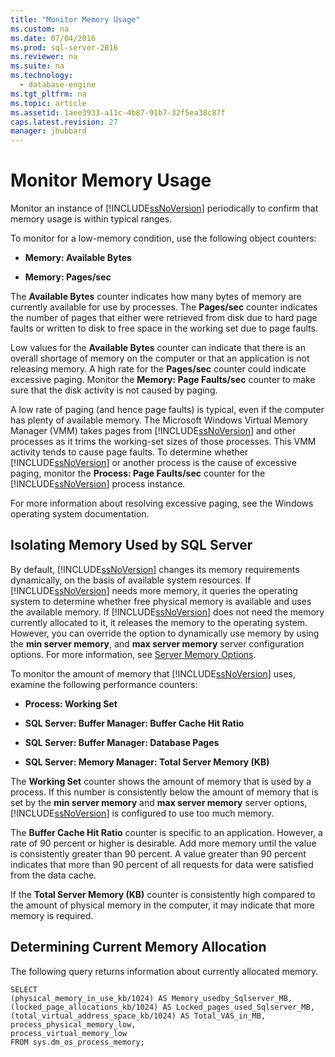 ```yaml
---
title: "Monitor Memory Usage"
ms.custom: na
ms.date: 07/04/2016
ms.prod: sql-server-2016
ms.reviewer: na
ms.suite: na
ms.technology: 
  - database-engine
ms.tgt_pltfrm: na
ms.topic: article
ms.assetid: 1aee3933-a11c-4b87-91b7-32f5ea38c87f
caps.latest.revision: 27
manager: jhubbard
---
```

# Monitor Memory Usage
Monitor an instance of [!INCLUDE[ssNoVersion](../../Topics/TopicNameContainA/includes/ssNoVersion_md.md)] periodically to confirm that memory usage is within typical ranges.  
  
 To monitor for a low-memory condition, use the following object counters:  
  
-   **Memory: Available Bytes**  
  
-   **Memory: Pages/sec**  
  
 The **Available Bytes** counter indicates how many bytes of memory are currently available for use by processes. The **Pages/sec** counter indicates the number of pages that either were retrieved from disk due to hard page faults or written to disk to free space in the working set due to page faults.  
  
 Low values for the **Available Bytes** counter can indicate that there is an overall shortage of memory on the computer or that an application is not releasing memory. A high rate for the **Pages/sec** counter could indicate excessive paging. Monitor the **Memory: Page Faults/sec** counter to make sure that the disk activity is not caused by paging.  
  
 A low rate of paging (and hence page faults) is typical, even if the computer has plenty of available memory. The Microsoft Windows Virtual Memory Manager (VMM) takes pages from [!INCLUDE[ssNoVersion](../../Topics/TopicNameContainA/includes/ssNoVersion_md.md)] and other processes as it trims the working-set sizes of those processes. This VMM activity tends to cause page faults. To determine whether [!INCLUDE[ssNoVersion](../../Topics/TopicNameContainA/includes/ssNoVersion_md.md)] or another process is the cause of excessive paging, monitor the **Process: Page Faults/sec** counter for the [!INCLUDE[ssNoVersion](../../Topics/TopicNameContainA/includes/ssNoVersion_md.md)] process instance.  
  
 For more information about resolving excessive paging, see the Windows operating system documentation.  
  
## Isolating Memory Used by SQL Server  
 By default, [!INCLUDE[ssNoVersion](../../Topics/TopicNameContainA/includes/ssNoVersion_md.md)] changes its memory requirements dynamically, on the basis of available system resources. If [!INCLUDE[ssNoVersion](../../Topics/TopicNameContainA/includes/ssNoVersion_md.md)] needs more memory, it queries the operating system to determine whether free physical memory is available and uses the available memory. If [!INCLUDE[ssNoVersion](../../Topics/TopicNameContainA/includes/ssNoVersion_md.md)] does not need the memory currently allocated to it, it releases the memory to the operating system. However, you can override the option to dynamically use memory by using the **min server memory**, and **max server memory** server configuration options. For more information, see [Server Memory Options](../../Topics/TopicNameNotContainA/Server-Memory-Server-Configuration-Options.md).  
  
 To monitor the amount of memory that [!INCLUDE[ssNoVersion](../../Topics/TopicNameContainA/includes/ssNoVersion_md.md)] uses, examine the following performance counters:  
  
-   **Process: Working Set**  
  
-   **SQL Server: Buffer Manager: Buffer Cache Hit Ratio**  
  
-   **SQL Server: Buffer Manager: Database Pages**  
  
-   **SQL Server: Memory Manager: Total Server Memory (KB)**  
  
 The **Working Set** counter shows the amount of memory that is used by a process. If this number is consistently below the amount of memory that is set by the **min server memory** and **max server memory** server options, [!INCLUDE[ssNoVersion](../../Topics/TopicNameContainA/includes/ssNoVersion_md.md)] is configured to use too much memory.  
  
 The **Buffer Cache Hit Ratio** counter is specific to an application. However, a rate of 90 percent or higher is desirable. Add more memory until the value is consistently greater than 90 percent. A value greater than 90 percent indicates that more than 90 percent of all requests for data were satisfied from the data cache.  
  
 If the **Total Server Memory (KB)** counter is consistently high compared to the amount of physical memory in the computer, it may indicate that more memory is required.  
  
## Determining Current Memory Allocation  
 The following query returns information about currently allocated memory.  
  
```  
SELECT  
(physical_memory_in_use_kb/1024) AS Memory_usedby_Sqlserver_MB,  
(locked_page_allocations_kb/1024) AS Locked_pages_used_Sqlserver_MB,  
(total_virtual_address_space_kb/1024) AS Total_VAS_in_MB,  
process_physical_memory_low,  
process_virtual_memory_low  
FROM sys.dm_os_process_memory;  
```